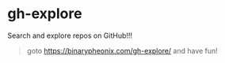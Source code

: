 # gh-explore
Search and explore repos on GitHub!!!

> goto https://binarypheonix.com/gh-explore/ and have fun!
